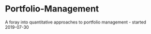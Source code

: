 # Portfolio-Management
A foray into quantitative approaches to portfolio management - started 2019-07-30
